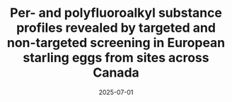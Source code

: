 ---
title: Per- and polyfluoroalkyl substance profiles revealed by targeted and non-targeted screening in European starling eggs from sites across Canada
collection: publications
permalink: /publication/2025-07-01-Per-and-polyfluoroalkyl-substance-profiles-revealed-by-targeted-and-non-targeted-screening-in-European-starling-eggs-from-sites-across-Canada
category: manuscripts
date: 2025-07-01
venue: 'Environmental Pollution'
link: 'http://dx.doi.org/10.1016/j.envpol.2025.126414'
citation: 'Chu, S.; Solla, S.; <b>Smythe, T.</b>; Eng, M.; Lavoie, R.; Letcher, R. Per- and polyfluoroalkyl substance profiles revealed by targeted and non-targeted screening in European starling eggs from sites across Canada. <i>Environmental Pollution</i> <b>2025</b>, <i>376</i>, 126414. DOI: 10.1016/j.envpol.2025.126414'
---